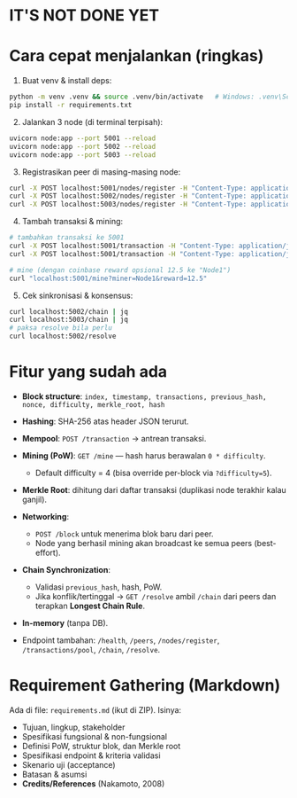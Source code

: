 # IT'S NOT DONE YET

# Cara cepat menjalankan (ringkas)

1. Buat venv & install deps:

```bash
python -m venv .venv && source .venv/bin/activate   # Windows: .venv\Scripts\activate
pip install -r requirements.txt
```

2. Jalankan 3 node (di terminal terpisah):

```bash
uvicorn node:app --port 5001 --reload
uvicorn node:app --port 5002 --reload
uvicorn node:app --port 5003 --reload
```

3. Registrasikan peer di masing-masing node:

```bash
curl -X POST localhost:5001/nodes/register -H "Content-Type: application/json" -d '{"peers":["http://localhost:5002","http://localhost:5003"]}'
curl -X POST localhost:5002/nodes/register -H "Content-Type: application/json" -d '{"peers":["http://localhost:5001","http://localhost:5003"]}'
curl -X POST localhost:5003/nodes/register -H "Content-Type: application/json" -d '{"peers":["http://localhost:5001","http://localhost:5002"]}'
```

4. Tambah transaksi & mining:

```bash
# tambahkan transaksi ke 5001
curl -X POST localhost:5001/transaction -H "Content-Type: application/json" -d '{"sender":"Alice","recipient":"Bob","amount":10.5}'
curl -X POST localhost:5001/transaction -H "Content-Type: application/json" -d '{"sender":"Charlie","recipient":"Diana","amount":3.2}'

# mine (dengan coinbase reward opsional 12.5 ke "Node1")
curl "localhost:5001/mine?miner=Node1&reward=12.5"
```

5. Cek sinkronisasi & konsensus:

```bash
curl localhost:5002/chain | jq
curl localhost:5003/chain | jq
# paksa resolve bila perlu
curl localhost:5002/resolve
```

# Fitur yang sudah ada

* **Block structure**: `index, timestamp, transactions, previous_hash, nonce, difficulty, merkle_root, hash`
* **Hashing**: SHA-256 atas header JSON terurut.
* **Mempool**: `POST /transaction` → antrean transaksi.
* **Mining (PoW)**: `GET /mine` — hash harus berawalan `0 * difficulty`.

  * Default difficulty = 4 (bisa override per-block via `?difficulty=5`).
* **Merkle Root**: dihitung dari daftar transaksi (duplikasi node terakhir kalau ganjil).
* **Networking**:

  * `POST /block` untuk menerima blok baru dari peer.
  * Node yang berhasil mining akan broadcast ke semua peers (best-effort).
* **Chain Synchronization**:

  * Validasi `previous_hash`, hash, PoW.
  * Jika konflik/tertinggal → `GET /resolve` ambil `/chain` dari peers dan terapkan **Longest Chain Rule**.
* **In-memory** (tanpa DB).
* Endpoint tambahan: `/health`, `/peers`, `/nodes/register`, `/transactions/pool`, `/chain`, `/resolve`.

# Requirement Gathering (Markdown)

Ada di file: `requirements.md` (ikut di ZIP). Isinya:

* Tujuan, lingkup, stakeholder
* Spesifikasi fungsional & non-fungsional
* Definisi PoW, struktur blok, dan Merkle root
* Spesifikasi endpoint & kriteria validasi
* Skenario uji (acceptance)
* Batasan & asumsi
* **Credits/References** (Nakamoto, 2008)